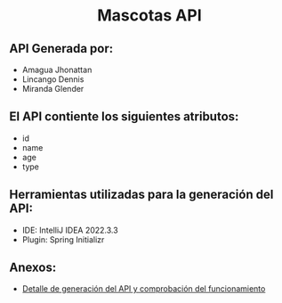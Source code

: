 <h1 align="center"> Mascotas API </h1> 

## API Generada por:

- Amagua Jhonattan
- Lincango Dennis
- Miranda Glender

## El API contiente los siguientes atributos:

- id
- name
- age
- type

## Herramientas utilizadas para la generación del API:
- IDE: IntelliJ IDEA 2022.3.3
- Plugin: Spring Initializr

## Anexos:
- [Detalle de generación del API y comprobación del funcionamiento](https://epnecuador-my.sharepoint.com/:b:/g/personal/dennis_lincango_epn_edu_ec/EY5KO5K8IDxHjKUEF7V0UvwBS4EjQAzZcYEeouxrf5jl2g?e=EYCOr5)
